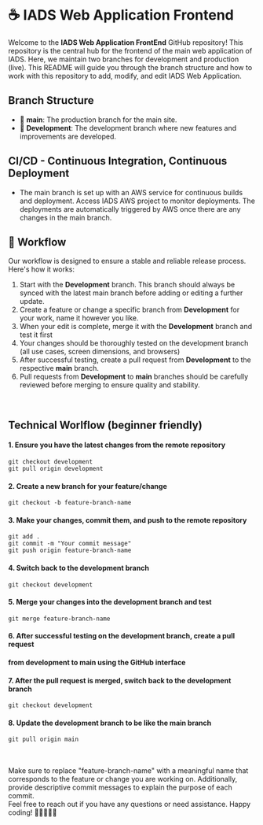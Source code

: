 # ☕️ IADS Web Application Frontend

Welcome to the **IADS Web Application FrontEnd** GitHub repository! This repository is the central hub for the frontend of the main web application of IADS. Here, we maintain two branches for development and production (live). This README will guide you through the branch structure and how to work with this repository to add, modify, and edit IADS Web Application.

## Branch Structure
- 🚀 **main**: The production branch for the main site.
- 🌱 **Development**: The development branch where new features and improvements are developed.

## CI/CD - Continuous Integration, Continuous Deployment
- The main branch is set up with an AWS service for continuous builds and deployment. Access IADS AWS project to monitor deployments. The deployments are automatically triggered by AWS once there are any changes in the main branch.

## 🚨 Workflow
Our workflow is designed to ensure a stable and reliable release process. Here's how it works:

1. Start with the **Development** branch. This branch should always be synced with the latest main branch before adding or editing a further update.
2. Create a feature or change a specific branch from **Development** for your work, name it however you like.
3. When your edit is complete, merge it with the **Development** branch and test it first
4. Your changes should be thoroughly tested on the development branch (all use cases, screen dimensions, and browsers)
5. After successful testing, create a pull request from **Development** to the respective **main** branch.
7. Pull requests from **Development** to **main** branches should be carefully reviewed before merging to ensure quality and stability.

<br />

## Technical Worlflow (beginner friendly)
#### 1. Ensure you have the latest changes from the remote repository
```
git checkout development
git pull origin development
```
#### 2. Create a new branch for your feature/change
```git checkout -b feature-branch-name```

#### 3. Make your changes, commit them, and push to the remote repository
```
git add .
git commit -m "Your commit message"
git push origin feature-branch-name
```

#### 4. Switch back to the development branch
```
git checkout development
```

#### 5. Merge your changes into the development branch and test
```
git merge feature-branch-name
```

#### 6. After successful testing on the development branch, create a pull request
#### from development to main using the GitHub interface

#### 7. After the pull request is merged, switch back to the development branch
```
git checkout development
```

#### 8. Update the development branch to be like the main branch
```
git pull origin main
```

<br />
<br />
Make sure to replace "feature-branch-name" with a meaningful name that corresponds to the feature or change you are working on. Additionally, provide descriptive commit messages to explain the purpose of each commit.

<br />
Feel free to reach out if you have any questions or need assistance. Happy coding! 🚀👩‍💻👨‍💻

